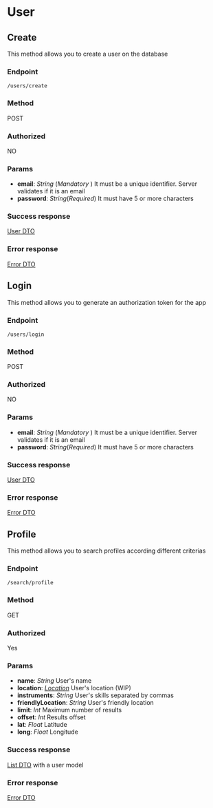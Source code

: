 # User

## Create

This method allows you to create a user on the database

### Endpoint

`/users/create`

### Method

POST

### Authorized

NO

### Params

- **email**: _String_ (_Mandatory_ ) It must be a unique identifier. Server validates if it is an email
- **password**: _String_(_Required_) It must have 5 or more characters

### Success response

[User DTO](./DTO/user.md)

### Error response

[Error DTO](./DTO/error.md)

## Login

This method allows you to generate an authorization token for the app

### Endpoint

`/users/login`

### Method

POST

### Authorized

NO

### Params

- **email**: _String_ (_Mandatory_ ) It must be a unique identifier. Server validates if it is an email
- **password**: _String_(_Required_) It must have 5 or more characters

### Success response

[User DTO](./DTO/user.md)

### Error response

[Error DTO](./DTO/error.md)

## Profile

This method allows you to search profiles according different criterias

### Endpoint

`/search/profile`

### Method

GET

### Authorized

Yes

### Params

- **name**: _String_ User's name
- **location**: _[Location](./location.md)_ User's location (WIP)
- **instruments**: _String_ User's skills separated by commas
- **friendlyLocation**: _String_ User's friendly location
- **limit**: _Int_ Maximum number of results
- **offset**: _Int_ Results offset
- **lat**: _Float_ Latitude
- **long**: _Float_ Longitude

### Success response

[List DTO](./DTO/list.md) with a user model

### Error response

[Error DTO](./DTO/error.md)
